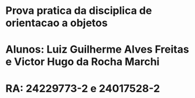 # Prova pratica da disciplica de orientacao a objetos
# Alunos: Luiz Guilherme Alves Freitas e Victor Hugo da Rocha Marchi
# RA: 24229773-2 e 24017528-2
